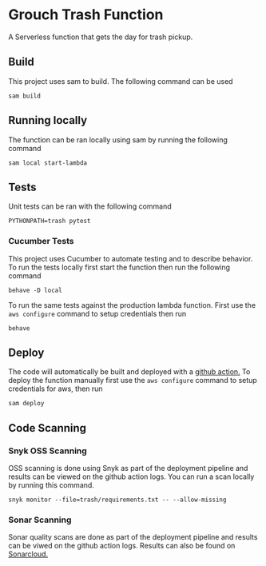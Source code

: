 # Grouch Trash Function
A Serverless function that gets the day for trash pickup.

## Build
This project uses sam to build. The following command can be used
```shell script
sam build
```

## Running locally

The function can be ran locally using sam by running the following command
```shell script
sam local start-lambda
```
## Tests
Unit tests can be ran with the following command
```shell script
PYTHONPATH=trash pytest
```

### Cucumber Tests
This project uses Cucumber to automate testing and to describe behavior. To run the tests locally first start the function then run the following command
```shell script
behave -D local 
```

To run the same tests against the production lambda function. First use the `aws configure` command to setup credentials then run
```shell script
behave
``` 

## Deploy
The code will automatically be built and deployed with a [github action.](.github/workflows/build.yml)
To deploy the function manually first use the `aws configure` command to setup credentials for aws, then run
```shell script
sam deploy
```

## Code Scanning
### Snyk OSS Scanning
OSS scanning is done using Snyk as part of the deployment pipeline and results can be viewed on the github action logs. You can run a scan locally by running this command.
```shell script
snyk monitor --file=trash/requirements.txt -- --allow-missing
```

### Sonar Scanning
Sonar quality scans are done as part of the deployment pipeline and results can be viwed on the github action logs. Results can also be found on [Sonarcloud.](https://sonarcloud.io/dashboard?id=grouch-trash-service_grouch-trash-function)
